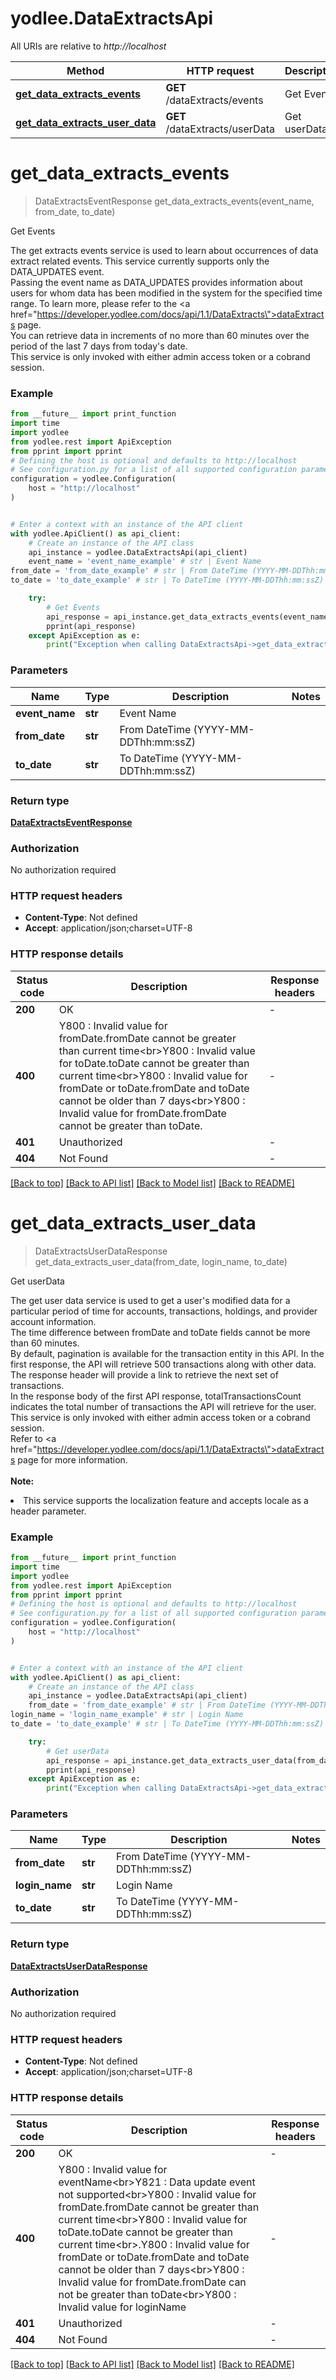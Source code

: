 # yodlee.DataExtractsApi

All URIs are relative to *http://localhost*

Method | HTTP request | Description
------------- | ------------- | -------------
[**get_data_extracts_events**](DataExtractsApi.md#get_data_extracts_events) | **GET** /dataExtracts/events | Get Events
[**get_data_extracts_user_data**](DataExtractsApi.md#get_data_extracts_user_data) | **GET** /dataExtracts/userData | Get userData


# **get_data_extracts_events**
> DataExtractsEventResponse get_data_extracts_events(event_name, from_date, to_date)

Get Events

The get extracts events service is used to learn about occurrences of data extract related events. This service currently supports only the DATA_UPDATES event.<br>Passing the event name as DATA_UPDATES provides information about users for whom data has been modified in the system for the specified time range. To learn more, please refer to the <a href=\"https://developer.yodlee.com/docs/api/1.1/DataExtracts\">dataExtracts</a> page.<br>You can retrieve data in increments of no more than 60 minutes over the period of the last 7 days from today's date.<br>This service is only invoked with either admin access token or a cobrand session.<br>

### Example

```python
from __future__ import print_function
import time
import yodlee
from yodlee.rest import ApiException
from pprint import pprint
# Defining the host is optional and defaults to http://localhost
# See configuration.py for a list of all supported configuration parameters.
configuration = yodlee.Configuration(
    host = "http://localhost"
)


# Enter a context with an instance of the API client
with yodlee.ApiClient() as api_client:
    # Create an instance of the API class
    api_instance = yodlee.DataExtractsApi(api_client)
    event_name = 'event_name_example' # str | Event Name
from_date = 'from_date_example' # str | From DateTime (YYYY-MM-DDThh:mm:ssZ)
to_date = 'to_date_example' # str | To DateTime (YYYY-MM-DDThh:mm:ssZ)

    try:
        # Get Events
        api_response = api_instance.get_data_extracts_events(event_name, from_date, to_date)
        pprint(api_response)
    except ApiException as e:
        print("Exception when calling DataExtractsApi->get_data_extracts_events: %s\n" % e)
```

### Parameters

Name | Type | Description  | Notes
------------- | ------------- | ------------- | -------------
 **event_name** | **str**| Event Name | 
 **from_date** | **str**| From DateTime (YYYY-MM-DDThh:mm:ssZ) | 
 **to_date** | **str**| To DateTime (YYYY-MM-DDThh:mm:ssZ) | 

### Return type

[**DataExtractsEventResponse**](DataExtractsEventResponse.md)

### Authorization

No authorization required

### HTTP request headers

 - **Content-Type**: Not defined
 - **Accept**: application/json;charset=UTF-8

### HTTP response details
| Status code | Description | Response headers |
|-------------|-------------|------------------|
**200** | OK |  -  |
**400** | Y800 : Invalid value for fromDate.fromDate cannot be greater than current time&lt;br&gt;Y800 : Invalid value for toDate.toDate cannot be greater than current time&lt;br&gt;Y800 : Invalid value for fromDate or toDate.fromDate and toDate cannot be older than 7 days&lt;br&gt;Y800 : Invalid value for fromDate.fromDate cannot be greater than toDate. |  -  |
**401** | Unauthorized |  -  |
**404** | Not Found |  -  |

[[Back to top]](#) [[Back to API list]](../README.md#documentation-for-api-endpoints) [[Back to Model list]](../README.md#documentation-for-models) [[Back to README]](../README.md)

# **get_data_extracts_user_data**
> DataExtractsUserDataResponse get_data_extracts_user_data(from_date, login_name, to_date)

Get userData

The get user data service is used to get a user's modified data for a particular period of time for accounts, transactions, holdings, and provider account information.<br>The time difference between fromDate and toDate fields cannot be more than 60 minutes.<br>By default, pagination is available for the transaction entity in this API. In the first response, the API will retrieve 500 transactions along with other data. The response header will provide a link to retrieve the next set of transactions.<br>In the response body of the first API response, totalTransactionsCount indicates the total number of transactions the API will retrieve for the user.<br>This service is only invoked with either admin access token or a cobrand session.<br/>Refer to <a href=\"https://developer.yodlee.com/docs/api/1.1/DataExtracts\">dataExtracts</a> page for more information.<br><br><b>Note:</b><li>This service supports the localization feature and accepts locale as a header parameter.</li>

### Example

```python
from __future__ import print_function
import time
import yodlee
from yodlee.rest import ApiException
from pprint import pprint
# Defining the host is optional and defaults to http://localhost
# See configuration.py for a list of all supported configuration parameters.
configuration = yodlee.Configuration(
    host = "http://localhost"
)


# Enter a context with an instance of the API client
with yodlee.ApiClient() as api_client:
    # Create an instance of the API class
    api_instance = yodlee.DataExtractsApi(api_client)
    from_date = 'from_date_example' # str | From DateTime (YYYY-MM-DDThh:mm:ssZ)
login_name = 'login_name_example' # str | Login Name
to_date = 'to_date_example' # str | To DateTime (YYYY-MM-DDThh:mm:ssZ)

    try:
        # Get userData
        api_response = api_instance.get_data_extracts_user_data(from_date, login_name, to_date)
        pprint(api_response)
    except ApiException as e:
        print("Exception when calling DataExtractsApi->get_data_extracts_user_data: %s\n" % e)
```

### Parameters

Name | Type | Description  | Notes
------------- | ------------- | ------------- | -------------
 **from_date** | **str**| From DateTime (YYYY-MM-DDThh:mm:ssZ) | 
 **login_name** | **str**| Login Name | 
 **to_date** | **str**| To DateTime (YYYY-MM-DDThh:mm:ssZ) | 

### Return type

[**DataExtractsUserDataResponse**](DataExtractsUserDataResponse.md)

### Authorization

No authorization required

### HTTP request headers

 - **Content-Type**: Not defined
 - **Accept**: application/json;charset=UTF-8

### HTTP response details
| Status code | Description | Response headers |
|-------------|-------------|------------------|
**200** | OK |  -  |
**400** | Y800 : Invalid value for eventName&lt;br&gt;Y821 : Data update event not supported&lt;br&gt;Y800 : Invalid value for fromDate.fromDate cannot be greater than current time&lt;br&gt;Y800 : Invalid value for toDate.toDate cannot be greater than current time&lt;br&gt;.Y800 : Invalid value for fromDate or toDate.fromDate and toDate cannot be older than 7 days&lt;br&gt;Y800 : Invalid value for fromDate.fromDate can not be greater than toDate&lt;br&gt;Y800 : Invalid value for loginName |  -  |
**401** | Unauthorized |  -  |
**404** | Not Found |  -  |

[[Back to top]](#) [[Back to API list]](../README.md#documentation-for-api-endpoints) [[Back to Model list]](../README.md#documentation-for-models) [[Back to README]](../README.md)

